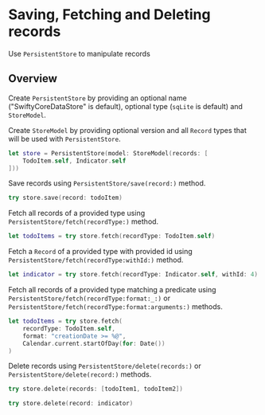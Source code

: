 # Saving, Fetching and Deleting records

Use ``PersistentStore`` to manipulate records

## Overview

Create ``PersistentStore`` by providing an optional name ("SwiftyCoreDataStore" is default), optional type (`sqLite` is default) and ``StoreModel``.

Create ``StoreModel`` by providing optional version and all ``Record`` types that will be used  with ``PersistentStore``.

```swift
let store = PersistentStore(model: StoreModel(records: [
    TodoItem.self, Indicator.self
]))
```

Save records using ``PersistentStore/save(record:)`` method.

```swift
try store.save(record: todoItem)
```

Fetch all records of a provided type using ``PersistentStore/fetch(recordType:)`` method.

```swift
let todoItems = try store.fetch(recordType: TodoItem.self)
```

Fetch a ``Record`` of a provided type with provided id using ``PersistentStore/fetch(recordType:withId:)`` method.

```swift
let indicator = try store.fetch(recordType: Indicator.self, withId: 4)
```

Fetch all records of a provided type matching a predicate using ``PersistentStore/fetch(recordType:format:_:)`` or ``PersistentStore/fetch(recordType:format:arguments:)`` methods.

```swift
let todoItems = try store.fetch(
    recordType: TodoItem.self,
    format: "creationDate >= %@",
    Calendar.current.startOfDay(for: Date())
)
```

Delete records using ``PersistentStore/delete(records:)`` or ``PersistentStore/delete(record:)`` methods.

```swift
try store.delete(records: [todoItem1, todoItem2])

try store.delete(record: indicator)
```
